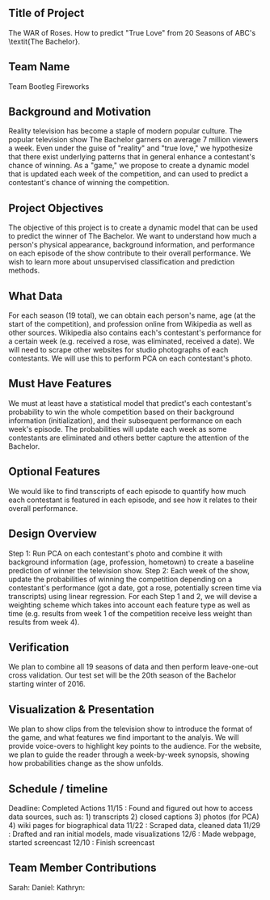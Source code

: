 ## Title of Project
The WAR of Roses. How to predict "True Love" from 20 Seasons of ABC's \textit{The Bachelor}.

## Team Name
Team Bootleg Fireworks

## Background and Motivation
Reality television has become a staple of modern popular culture. The popular television show The Bachelor garners on average 7 million viewers a week. Even under the guise of "reality" and "true love," we hypothesize that there exist underlying patterns that in general enhance a contestant's chance of winning. As a "game," we propose to create a dynamic model that is updated each week of the competition, and can used to predict a contestant's chance of winning the competition.

## Project Objectives
The objective of this project is to create a dynamic model that can be used to predict the winner of The Bachelor. We want to understand how much a person's physical appearance, background information, and performance on each episode of the show contribute to their overall performance. We wish to learn more about unsupervised classification and prediction methods.

## What Data
For each season (19 total), we can obtain each person's name, age (at the start of the competition), and profession online from Wikipedia as well as other sources. Wikipedia also contains each's contestant's performance for a certain week (e.g. received a rose, was eliminated, received a date). We will need to scrape other websites for studio photographs of each contestants. We will use this to perform PCA on each contestant's photo.

## Must Have Features
We must at least have a statistical model that predict's each contestant's probability to win the whole competition based on their background information (initialization), and their subsequent performance on each week's episode. The probabilities will update each week as some contestants are eliminated and others better capture the attention of the Bachelor.

## Optional Features
We would like to find transcripts of each episode to quantify how much each contestant is featured in each episode, and see how it relates to their overall performance. 

## Design Overview
Step 1: Run PCA on each contestant's photo and combine it with background information (age, profession, hometown) to create a baseline prediction of winner the television show.
Step 2: Each week of the show, update the probabilities of winning the competition depending on a contestant's performance (got a date, got a rose, potentially screen time via transcripts) using linear regression.
For each Step 1 and 2, we will devise a weighting scheme which takes into account each feature type as well as time (e.g. results from week 1 of the competition receive less weight than results from week 4).

## Verification
We plan to combine all 19 seasons of data and then perform leave-one-out cross validation. Our test set will be the 20th season of the Bachelor starting winter of 2016.

## Visualization & Presentation
We plan to show clips from the television show to introduce the format of the game, and what features we find important to the analyis. We will provide voice-overs to highlight key points to the audience. For the website, we plan to guide the reader through a week-by-week synopsis, showing how probabilities change as the show unfolds.

## Schedule / timeline

Deadline: Completed Actions
11/15   : Found and figured out how to access data sources, such as: 
           1) transcripts 
           2) closed captions 
           3) photos (for PCA) 
           4) wiki pages for biographical data
11/22   : Scraped data, cleaned data
11/29   : Drafted and ran initial models, made visualizations
12/6    : Made webpage, started screencast
12/10   : Finish screencast
 
## Team Member Contributions
Sarah:
Daniel:
Kathryn:
